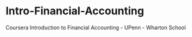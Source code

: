 # Intro-Financial-Accounting
Coursera Introduction to Financial Accounting - UPenn - Wharton School
